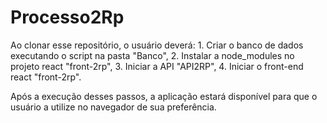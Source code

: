 # Processo2Rp

Ao clonar esse repositório, o usuário deverá:
    1. Criar o banco de dados executando o script na pasta "Banco",
    2. Instalar a node_modules no projeto react "front-2rp",
    3. Iniciar a API "API2RP",
    4. Iniciar o front-end react "front-2rp".

Após a execução desses passos, a aplicação estará disponível para que o usuário a utilize no navegador de sua preferência.